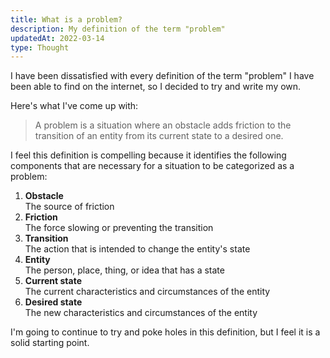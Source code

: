 ```yaml
---
title: What is a problem?
description: My definition of the term "problem"
updatedAt: 2022-03-14
type: Thought
---
```


I have been dissatisfied with every definition of the term "problem" I have been able to find on the internet, so I decided to try and write my own.

Here's what I've come up with:

> A problem is a situation where an obstacle adds friction to the transition of an entity from its current state to a desired one.

I feel this definition is compelling because it identifies the following components that are necessary for a situation to be categorized as a problem:

1. **Obstacle** <br>The source of friction
2. **Friction** <br>The force slowing or preventing the transition
3. **Transition** <br>The action that is intended to change the entity's state
4. **Entity** <br>The person, place, thing, or idea that has a state
5. **Current state** <br>The current characteristics and circumstances of the entity
6. **Desired state** <br>The new characteristics and circumstances of the entity

I'm going to continue to try and poke holes in this definition, but I feel it is a solid starting point. 